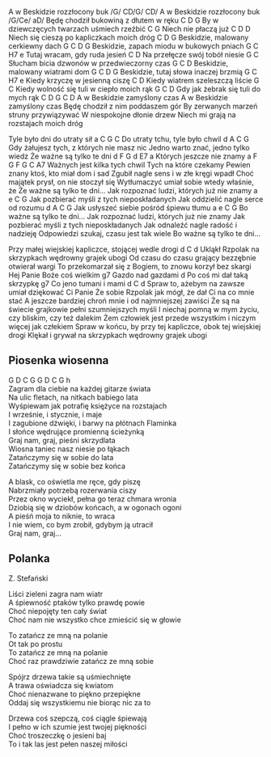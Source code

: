
A w Beskidzie rozzłocony buk /G/ CD/G/ CD/
A w Beskidzie rozzłocony buk /G/Ce/ aD/
Będę chodził bukowiną z dłutem w ręku C D G
By w dziewczęcych twarzach uśmiech rzeźbić C G
Niech nie płaczą już C D D
Niech się cieszą po kapliczkach moich dróg C D G
Beskidzie, malowany cerkiewny dach G C D G
Beskidzie, zapach miodu w bukowych pniach G C H7 e
Tutaj wracam, gdy ruda jesień C D
Na przełęcze swój tobół niesie G C
Słucham bicia dzwonów w przedwieczorny czas G C D
Beskidzie, malowany wiatrami dom G C D G
Beskidzie, tutaj słowa inaczej brzmią G C H7 e
Kiedy krzyczę w jesienną ciszę C D
Kiedy wiatrem szeleszczą liście G C
Kiedy wolność się tuli w ciepło moich rąk G C D
Gdy jak żebrak się tuli do mych rąk C D G C D
A w Beskidzie zamyślony czas
A w Beskidzie zamyślony czas
Będę chodził z nim poddaszem gór
By zerwanych marzeń struny przywiązywać
W niespokojne dłonie drzew
Niech mi grają na rozstajach moich dróg

Tyle było dni do utraty sił a C G C
Do utraty tchu, tyle było chwil d A C G
Gdy żałujesz tych, z których nie masz nic
Jedno warto znać, jedno tylko wiedz
Że ważne są tylko te dni d F G d E7 a
Których jeszcze nie znamy a F G F G C A7
Ważnych jest kilka tych chwil
Tych na które czekamy
Pewien znany ktoś, kto miał dom i sad
Zgubił nagle sens i w złe kręgi wpadł
Choć majątek prysł, on nie stoczył się
Wytłumaczyć umiał sobie wtedy właśnie, że
Że ważne są tylko te dni...
Jak rozpoznać ludzi, których już nie znamy a e C G
Jak pozbierać myśli z tych nieposkładanych
Jak oddzielić nagle serce od rozumu d A C G
Jak usłyszeć siebie pośród śpiewu tłumu a e C G
Bo ważne są tylko te dni...
Jak rozpoznać ludzi, których już nie znamy
Jak pozbierać myśli z tych nieposkładanych
Jak odnaleźć nagle radość i nadzieję
Odpowiedzi szukaj, czasu jest tak wiele
Bo ważne są tylko te dni...

Przy małej wiejskiej kapliczce, stojącej wedle drogi d C d
Ukląkł Rzpolak na skrzypkach wędrowny grajek ubogi
Od czasu do czasu grający bezzębnie otwierał wargi
To przekomarzał się z Bogiem, to znowu korzył bez skargi
Hej Panie Boże coś wielkim g7
Gazdo nad gazdami d
Po coś mi dał taką skrzypkę g7
Co jeno tumani i mami d C d
Spraw to, ażebym na zawsze umiał dziękować Ci Panie
Że sobie Rzpolak jak mógł, że dał Ci na co mnie stać
A jeszcze bardziej chroń mnie i od najmniejszej zawiści
Że są na świecie grajkowie pełni szumniejszych myśli
I niechaj pomną w mym życiu, czy bliskim, czy też dalekim
Żem człowiek jest przede wszystkim i niczym więcej jak człekiem
Spraw w końcu, by przy tej kapliczce, obok tej wiejskiej drogi
Klękał i grywał na skrzypkach wędrowny grajek ubogi

## Piosenka wiosenna

G D C G G D C G h  
Zagram dla ciebie na każdej gitarze świata  
Na ulic fletach, na nitkach babiego lata  
Wyśpiewam jak potrafię księżyce na rozstajach  
I wrześnie, i stycznie, i maje  
I zagubione dźwięki, i barwy na płótnach Flaminka  
I słońce wędrujące promienną ścieżynką  
Graj nam, graj, pieśni skrzydlata  
Wiosna taniec nasz niesie po łąkach  
Zatańczymy się w sobie do lata  
Zatańczymy się w sobie bez końca  

A blask, co oświetla me ręce, gdy piszę  
Nabrzmiały potrzebą rozerwania ciszy  
Przez okno wyciekł, pełna go teraz chmara wronia  
Dziobią się w dziobów końcach, a w ogonach ogoni  
A pieśń moja to niknie, to wraca  
I nie wiem, co bym zrobił, gdybym ją utracił  
Graj nam, graj...

## Polanka  
Z. Stefański  

Liści zieleni zagra nam wiatr  
A śpiewność ptaków tylko prawdę powie  
Choć niepojęty ten cały świat  
Choć nam nie wszystko chce zmieścić się w głowie  

To zatańcz ze mną na polanie  
Ot tak po prostu  
To zatańcz ze mną na polanie  
Choć raz prawdziwie zatańcz ze mną sobie  

Spójrz drzewa takie są uśmiechnięte  
A trawa oświadcza się kwiatom  
Choć nienazwane to piękno przepiękne  
Oddaj się wszystkiemu nie biorąc nic za to  

Drzewa coś szepczą, coś ciągle śpiewają  
I pełno w ich szumie jest twojej piękności  
Choć troszeczkę o jesieni baj  
To i tak las jest pełen naszej miłości  